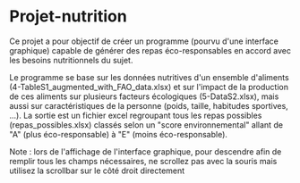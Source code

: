 # Projet-nutrition
Ce projet a pour objectif de créer un programme (pourvu d'une interface graphique) capable de générer des repas éco-responsables en accord avec les besoins nutritionnels du sujet. 

Le programme se base sur les données nutritives d'un ensemble d'aliments (4-TableS1_augmented_with_FAO_data.xlsx) et sur l'impact de la production de ces aliments sur plusieurs facteurs écologiques (5-DataS2.xlsx), mais aussi sur caractéristiques de la personne (poids, taille, habitudes sportives, ...). La sortie est un fichier excel regroupant tous les repas possibles (repas_possibles.xlsx) classés selon un "score environnemental" allant de "A" (plus éco-responsable) à "E" (moins éco-responsable). 

Note : lors de l'affichage de l'interface graphique, pour descendre afin de remplir tous les champs nécessaires, ne scrollez pas avec la souris mais utilisez la scrollbar sur le côté droit directement
